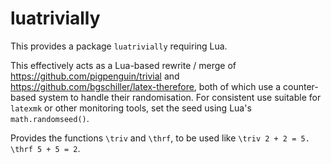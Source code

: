 # luatrivially

This provides a package `luatrivially` requiring Lua.

This effectively acts as a Lua-based rewrite / merge of https://github.com/pigpenguin/trivial and https://github.com/bgschiller/latex-therefore, both of which use a counter-based system to handle their randomisation.
For consistent use suitable for `latexmk` or other monitoring tools, set the seed using Lua's `math.randomseed()`.

Provides the functions `\triv` and `\thrf`, to be used like `\triv 2 + 2 = 5. \thrf 5 + 5 = 2`.